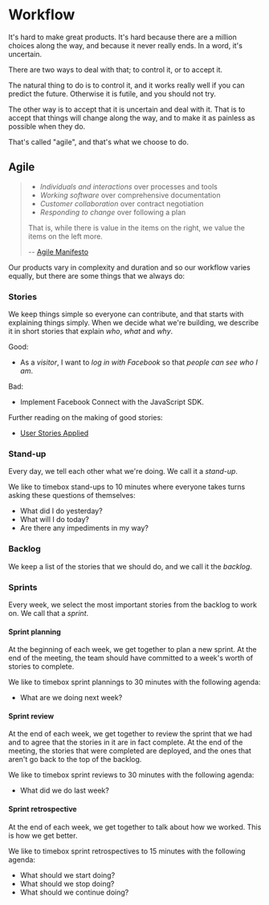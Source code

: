 # Workflow

It's hard to make great products. It's hard because there are a million choices
along the way, and because it never really ends. In a word, it's uncertain.

There are two ways to deal with that; to control it, or to accept it.

The natural thing to do is to control it, and it works really well if you can
predict the future. Otherwise it is futile, and you should not try.

The other way is to accept that it is uncertain and deal with it. That is to
accept that things will change along the way, and to make it as painless as
possible when they do.

That's called "agile", and that's what we choose to do.

## Agile

> * _Individuals and interactions_ over processes and tools
> * _Working software_ over comprehensive documentation
> * _Customer collaboration_ over contract negotiation
> * _Responding to change_ over following a plan
>
> That is, while there is value in the items on the right, we value the items
> on the left more.
>
> -- [Agile Manifesto](http://agilemanifesto.org/)

Our products vary in complexity and duration and so our workflow varies equally,
but there are some things that we always do:

### Stories

We keep things simple so everyone can contribute, and that starts with
explaining things simply. When we decide what we're building, we describe it in
short stories that explain _who_, _what_ and _why_.

Good:

* As a _visitor_, I want to _log in with Facebook_ so that _people can see who
  I am_.

Bad:

* Implement Facebook Connect with the JavaScript SDK.

Further reading on the making of good stories:

* [User Stories Applied](https://www.amazon.com/User-Stories-Applied-Software-Development/dp/0321205685)

### Stand-up

Every day, we tell each other what we're doing. We call it a _stand-up_.

We like to timebox stand-ups to 10 minutes where everyone takes turns asking
these questions of themselves:

* What did I do yesterday?
* What will I do today?
* Are there any impediments in my way?

### Backlog

We keep a list of the stories that we should do, and we call it the _backlog_.

### Sprints

Every week, we select the most important stories from the backlog to work on. We
call that a _sprint_.

#### Sprint planning

At the beginning of each week, we get together to plan a new sprint. At the end
of the meeting, the team should have committed to a week's worth of stories
to complete.

We like to timebox sprint plannings to 30 minutes with the following agenda:

* What are we doing next week?

#### Sprint review

At the end of each week, we get together to review the sprint that we had and
to agree that the stories in it are in fact complete. At the end of the meeting,
the stories that were completed are deployed, and the ones that aren't go back
to the top of the backlog.

We like to timebox sprint reviews to 30 minutes with the following agenda:

* What did we do last week?

#### Sprint retrospective

At the end of each week, we get together to talk about how we worked. This is
how we get better.

We like to timebox sprint retrospectives to 15 minutes with the following
agenda:

* What should we start doing?
* What should we stop doing?
* What should we continue doing?
